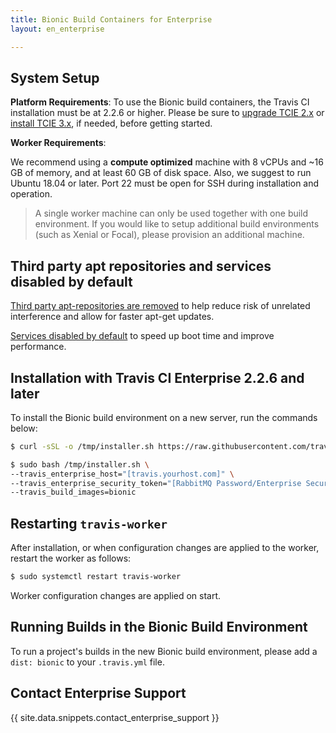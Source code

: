 ```yaml
---
title: Bionic Build Containers for Enterprise
layout: en_enterprise

---
```


## System Setup

**Platform Requirements**: To use the Bionic build containers, the Travis CI installation must be at 2.2.6 or higher. Please be sure to [upgrade TCIE 2.x](/user/enterprise/upgrading/) or [install TCIE 3.x](/user/enterprise/tcie-3.x-setting-up-travis-ci-enterprise), if needed, before getting started.

**Worker Requirements**:

We recommend using a **compute optimized** machine with 8 vCPUs and ~16 GB of memory, and at least 60 GB of disk space. Also, we suggest to run Ubuntu 18.04 or later. Port 22 must be open for SSH during installation and operation.

> A single worker machine can only be used together with one build environment. If you would like to setup additional build environments (such as Xenial or Focal), please provision an additional machine. 

## Third party apt repositories and services disabled by default

[Third party apt-repositories are removed](https://docs.travis-ci.com/user/reference/bionic/#third-party-apt-repositories-removed) to help reduce risk of unrelated interference and allow for faster apt-get updates.

[Services disabled by default](https://docs.travis-ci.com/user/reference/bionic/#services-disabled-by-default) to speed up boot time and improve performance.

## Installation with Travis CI Enterprise 2.2.6 and later

To install the Bionic build environment on a new server, run the commands below:

```bash
$ curl -sSL -o /tmp/installer.sh https://raw.githubusercontent.com/travis-ci/travis-enterprise-worker-installers/master/installer.sh

$ sudo bash /tmp/installer.sh \
--travis_enterprise_host="[travis.yourhost.com]" \
--travis_enterprise_security_token="[RabbitMQ Password/Enterprise Security Token]" \
--travis_build_images=bionic
```

## Restarting `travis-worker`

After installation, or when configuration changes are applied to the worker, restart the worker as follows:

```bash
$ sudo systemctl restart travis-worker
```

Worker configuration changes are applied on start.

## Running Builds in the Bionic Build Environment

To run a project's builds in the new Bionic build environment, please add a `dist: bionic` to your `.travis.yml` file.

## Contact Enterprise Support

{{ site.data.snippets.contact_enterprise_support }}
